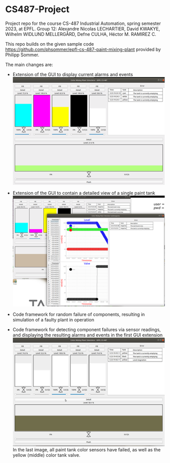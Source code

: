 # CS487-Project
Project repo for the course CS-487 Industrial Automation, spring semester 2023, at EPFL.
Group 12: Alexandre Nicolas LECHARTIER, David KWAKYE, Wilhelm WIDLUND MELLERGÅRD, Defne CULHA, Héctor M. RAMIREZ C.

This repo builds on the given sample code https://github.com/phsommer/epfl-cs-487-paint-mixing-plant provided by Philipp Sommer.

The main changes are:
* Extension of the GUI to display current alarms and events
![Extended GUI1](/Documentation/working_op2.png)

* Extension of the GUI to contain a detailed view of a single paint tank
![Extended GUI2](/Documentation/detail_window.png)

* Code framework for random failure of components, resulting in simulation of a faulty plant in operation
* Code framework for detecting component failures via sensor readings, and displaying the resulting alarms and events in the first GUI extension
![Alarms and events](/Documentation/broken_color_and_valve.png)
In the last image, all paint tank color sensors have failed, as well as the yellow (middle) color tank valve.
